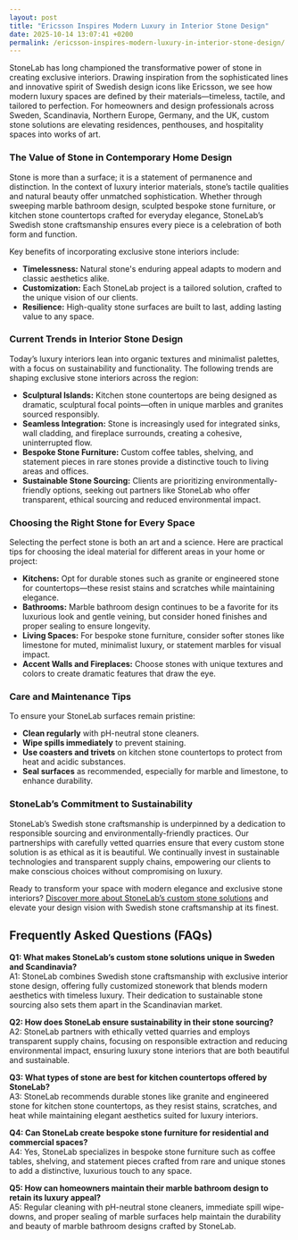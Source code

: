 ```yaml
---
layout: post
title: "Ericsson Inspires Modern Luxury in Interior Stone Design"
date: 2025-10-14 13:07:41 +0200
permalink: /ericsson-inspires-modern-luxury-in-interior-stone-design/
---
```

StoneLab has long championed the transformative power of stone in creating exclusive interiors. Drawing inspiration from the sophisticated lines and innovative spirit of Swedish design icons like Ericsson, we see how modern luxury spaces are defined by their materials—timeless, tactile, and tailored to perfection. For homeowners and design professionals across Sweden, Scandinavia, Northern Europe, Germany, and the UK, custom stone solutions are elevating residences, penthouses, and hospitality spaces into works of art.

### The Value of Stone in Contemporary Home Design

Stone is more than a surface; it is a statement of permanence and distinction. In the context of luxury interior materials, stone’s tactile qualities and natural beauty offer unmatched sophistication. Whether through sweeping marble bathroom design, sculpted bespoke stone furniture, or kitchen stone countertops crafted for everyday elegance, StoneLab’s Swedish stone craftsmanship ensures every piece is a celebration of both form and function.

Key benefits of incorporating exclusive stone interiors include:

- **Timelessness:** Natural stone's enduring appeal adapts to modern and classic aesthetics alike.
- **Customization:** Each StoneLab project is a tailored solution, crafted to the unique vision of our clients.
- **Resilience:** High-quality stone surfaces are built to last, adding lasting value to any space.

### Current Trends in Interior Stone Design

Today’s luxury interiors lean into organic textures and minimalist palettes, with a focus on sustainability and functionality. The following trends are shaping exclusive stone interiors across the region:

- **Sculptural Islands:** Kitchen stone countertops are being designed as dramatic, sculptural focal points—often in unique marbles and granites sourced responsibly.
- **Seamless Integration:** Stone is increasingly used for integrated sinks, wall cladding, and fireplace surrounds, creating a cohesive, uninterrupted flow.
- **Bespoke Stone Furniture:** Custom coffee tables, shelving, and statement pieces in rare stones provide a distinctive touch to living areas and offices.
- **Sustainable Stone Sourcing:** Clients are prioritizing environmentally-friendly options, seeking out partners like StoneLab who offer transparent, ethical sourcing and reduced environmental impact.

### Choosing the Right Stone for Every Space

Selecting the perfect stone is both an art and a science. Here are practical tips for choosing the ideal material for different areas in your home or project:

- **Kitchens:** Opt for durable stones such as granite or engineered stone for countertops—these resist stains and scratches while maintaining elegance.
- **Bathrooms:** Marble bathroom design continues to be a favorite for its luxurious look and gentle veining, but consider honed finishes and proper sealing to ensure longevity.
- **Living Spaces:** For bespoke stone furniture, consider softer stones like limestone for muted, minimalist luxury, or statement marbles for visual impact.
- **Accent Walls and Fireplaces:** Choose stones with unique textures and colors to create dramatic features that draw the eye.

### Care and Maintenance Tips

To ensure your StoneLab surfaces remain pristine:

- **Clean regularly** with pH-neutral stone cleaners.
- **Wipe spills immediately** to prevent staining.
- **Use coasters and trivets** on kitchen stone countertops to protect from heat and acidic substances.
- **Seal surfaces** as recommended, especially for marble and limestone, to enhance durability.

### StoneLab’s Commitment to Sustainability

StoneLab’s Swedish stone craftsmanship is underpinned by a dedication to responsible sourcing and environmentally-friendly practices. Our partnerships with carefully vetted quarries ensure that every custom stone solution is as ethical as it is beautiful. We continually invest in sustainable technologies and transparent supply chains, empowering our clients to make conscious choices without compromising on luxury.

Ready to transform your space with modern elegance and exclusive stone interiors? [Discover more about StoneLab’s custom stone solutions](https://stonelab.se/) and elevate your design vision with Swedish stone craftsmanship at its finest.

## Frequently Asked Questions (FAQs)

**Q1: What makes StoneLab’s custom stone solutions unique in Sweden and Scandinavia?**  
A1: StoneLab combines Swedish stone craftsmanship with exclusive interior stone design, offering fully customized stonework that blends modern aesthetics with timeless luxury. Their dedication to sustainable stone sourcing also sets them apart in the Scandinavian market.

**Q2: How does StoneLab ensure sustainability in their stone sourcing?**  
A2: StoneLab partners with ethically vetted quarries and employs transparent supply chains, focusing on responsible extraction and reducing environmental impact, ensuring luxury stone interiors that are both beautiful and sustainable.

**Q3: What types of stone are best for kitchen countertops offered by StoneLab?**  
A3: StoneLab recommends durable stones like granite and engineered stone for kitchen stone countertops, as they resist stains, scratches, and heat while maintaining elegant aesthetics suited for luxury interiors.

**Q4: Can StoneLab create bespoke stone furniture for residential and commercial spaces?**  
A4: Yes, StoneLab specializes in bespoke stone furniture such as coffee tables, shelving, and statement pieces crafted from rare and unique stones to add a distinctive, luxurious touch to any space.

**Q5: How can homeowners maintain their marble bathroom design to retain its luxury appeal?**  
A5: Regular cleaning with pH-neutral stone cleaners, immediate spill wipe-downs, and proper sealing of marble surfaces help maintain the durability and beauty of marble bathroom designs crafted by StoneLab.

<script type="application/ld+json">
{
  "@context": "https://schema.org",
  "@type": "BlogPosting",
  "headline": "Ericsson Inspires Modern Luxury in Interior Stone Design",
  "description": "StoneLab specializes in customized stone solutions and exclusive interior stone design inspired by Swedish craftsmanship, offering luxury stone interiors across Sweden, Scandinavia, Northern Europe, Germany, and the UK.",
  "author": {
    "@type": "Person",
    "name": "StoneLab"
  },
  "publisher": {
    "@type": "Organization",
    "name": "StoneLab",
    "url": "https://stonelab.se/"
  },
  "mainEntityOfPage": {
    "@type": "WebPage",
    "@id": "https://stonelab.se/blog/ericsson-inspires-modern-luxury-interior-stone-design"
  },
  "datePublished": "2024-06-01",
  "dateModified": "2024-06-01",
  "keywords": "StoneLab, custom stone solutions, interior stone design, exclusive stone interiors, Swedish stone craftsmanship, luxury interior materials, kitchen stone countertops, marble bathroom design, bespoke stone furniture, sustainable stone sourcing",
  "inLanguage": "en-US"
}
</script>

<script type="application/ld+json">
{
  "@context": "https://schema.org",
  "@type": "FAQPage",
  "mainEntity": [
    {
      "@type": "Question",
      "name": "What makes StoneLab’s custom stone solutions unique in Sweden and Scandinavia?",
      "acceptedAnswer": {
        "@type": "Answer",
        "text": "StoneLab combines Swedish stone craftsmanship with exclusive interior stone design, offering fully customized stonework that blends modern aesthetics with timeless luxury. Their dedication to sustainable stone sourcing also sets them apart in the Scandinavian market."
      }
    },
    {
      "@type": "Question",
      "name": "How does StoneLab ensure sustainability in their stone sourcing?",
      "acceptedAnswer": {
        "@type": "Answer",
        "text": "StoneLab partners with ethically vetted quarries and employs transparent supply chains, focusing on responsible extraction and reducing environmental impact, ensuring luxury stone interiors that are both beautiful and sustainable."
      }
    },
    {
      "@type": "Question",
      "name": "What types of stone are best for kitchen countertops offered by StoneLab?",
      "acceptedAnswer": {
        "@type": "Answer",
        "text": "StoneLab recommends durable stones like granite and engineered stone for kitchen stone countertops, as they resist stains, scratches, and heat while maintaining elegant aesthetics suited for luxury interiors."
      }
    },
    {
      "@type": "Question",
      "name": "Can StoneLab create bespoke stone furniture for residential and commercial spaces?",
      "acceptedAnswer": {
        "@type": "Answer",
        "text": "Yes, StoneLab specializes in bespoke stone furniture such as coffee tables, shelving, and statement pieces crafted from rare and unique stones to add a distinctive, luxurious touch to any space."
      }
    },
    {
      "@type": "Question",
      "name": "How can homeowners maintain their marble bathroom design to retain its luxury appeal?",
      "acceptedAnswer": {
        "@type": "Answer",
        "text": "Regular cleaning with pH-neutral stone cleaners, immediate spill wipe-downs, and proper sealing of marble surfaces help maintain the durability and beauty of marble bathroom designs crafted by StoneLab."
      }
    }
  ]
}
</script>
